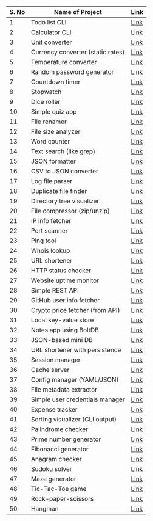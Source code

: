 | S. No | Name of Project | Link |
|-------|------------------|------|
| 1 | Todo list CLI | [Link](https://github.com/MainakVerse/GO-Projects/blob/main/todo.go) |
| 2 | Calculator CLI | [Link](https://github.com/MainakVerse/GO-Projects/blob/main/calculator.go) |
| 3 | Unit converter | [Link](https://github.com/MainakVerse/GO-Projects/blob/main/unit_converter.go) |
| 4 | Currency converter (static rates) | [Link](https://github.com/MainakVerse/GO-Projects/blob/main/currency_converter.go) |
| 5 | Temperature converter | [Link](https://github.com/MainakVerse/GO-Projects/blob/main/temperature_converter.go) |
| 6 | Random password generator | [Link](https://github.com/MainakVerse/GO-Projects/blob/main/password_generator.go) |
| 7 | Countdown timer | [Link](https://github.com/MainakVerse/GO-Projects/blob/main/countdown_timer.go) |
| 8 | Stopwatch | [Link](https://github.com/MainakVerse/GO-Projects/blob/main/stopwatch.go) |
| 9 | Dice roller | [Link](https://github.com/MainakVerse/GO-Projects/blob/main/dice_roller.go) |
| 10 | Simple quiz app | [Link](https://github.com/MainakVerse/GO-Projects/blob/main/quiz_app.go) |
| 11 | File renamer | [Link](https://github.com/MainakVerse/GO-Projects/blob/main/file_renamer.go) |
| 12 | File size analyzer | [Link](https://github.com/MainakVerse/GO-Projects/blob/main/file_size_analyzer.go) |
| 13 | Word counter | [Link](https://github.com/MainakVerse/GO-Projects/blob/main/word_counter.go) |
| 14 | Text search (like grep) | [Link](https://github.com/MainakVerse/GO-Projects/blob/main/text_search.go) |
| 15 | JSON formatter | [Link](https://github.com/MainakVerse/GO-Projects/blob/main/json_formatter.go) |
| 16 | CSV to JSON converter | [Link](https://github.com/MainakVerse/GO-Projects/blob/main/csv_to_json.go) |
| 17 | Log file parser | [Link](https://github.com/MainakVerse/GO-Projects/blob/main/log_parser.go) |
| 18 | Duplicate file finder | [Link](https://github.com/MainakVerse/GO-Projects/blob/main/duplicate_finder.go) |
| 19 | Directory tree visualizer | [Link](https://github.com/MainakVerse/GO-Projects/blob/main/dir_tree.go) |
| 20 | File compressor (zip/unzip) | [Link](https://github.com/MainakVerse/GO-Projects/blob/main/file_compressor.go) |
| 21 | IP info fetcher | [Link](https://github.com/MainakVerse/GO-Projects/blob/main/ip_info.go) |
| 22 | Port scanner | [Link](https://github.com/MainakVerse/GO-Projects/blob/main/port_scanner.go) |
| 23 | Ping tool | [Link](https://github.com/MainakVerse/GO-Projects/blob/main/ping_tool.go) |
| 24 | Whois lookup | [Link](https://github.com/MainakVerse/GO-Projects/blob/main/whois_lookup.go) |
| 25 | URL shortener | [Link](https://github.com/MainakVerse/GO-Projects/blob/main/url_shortener.go) |
| 26 | HTTP status checker | [Link](https://github.com/MainakVerse/GO-Projects/blob/main/http_status_checker.go) |
| 27 | Website uptime monitor | [Link](https://github.com/MainakVerse/GO-Projects/blob/main/uptime_monitor.go) |
| 28 | Simple REST API | [Link](https://github.com/MainakVerse/GO-Projects/blob/main/simple_rest_api.go) |
| 29 | GitHub user info fetcher | [Link](https://github.com/MainakVerse/GO-Projects/blob/main/github_info.go) |
| 30 | Crypto price fetcher (from API) | [Link](https://github.com/MainakVerse/GO-Projects/blob/main/crypto_price.go) |
| 31 | Local key-value store | [Link](https://github.com/MainakVerse/GO-Projects/blob/main/kv_store.go) |
| 32 | Notes app using BoltDB | [Link](https://github.com/MainakVerse/GO-Projects/blob/main/notes_boltdb.go) |
| 33 | JSON-based mini DB | [Link](https://github.com/MainakVerse/GO-Projects/blob/main/json_db.go) |
| 34 | URL shortener with persistence | [Link](https://github.com/MainakVerse/GO-Projects/blob/main/url_shortener_persist.go) |
| 35 | Session manager | [Link](https://github.com/MainakVerse/GO-Projects/blob/main/session_manager.go) |
| 36 | Cache server | [Link](https://github.com/MainakVerse/GO-Projects/blob/main/cache_server.go) |
| 37 | Config manager (YAML/JSON) | [Link](https://github.com/MainakVerse/GO-Projects/blob/main/config_manager.go) |
| 38 | File metadata extractor | [Link](https://github.com/MainakVerse/GO-Projects/blob/main/file_metadata.go) |
| 39 | Simple user credentials manager | [Link](https://github.com/MainakVerse/GO-Projects/blob/main/user_manager.go) |
| 40 | Expense tracker | [Link](https://github.com/MainakVerse/GO-Projects/blob/main/expense_tracker.go) |
| 41 | Sorting visualizer (CLI output) | [Link](https://github.com/MainakVerse/GO-Projects/blob/main/sorting_visualizer.go) |
| 42 | Palindrome checker | [Link](https://github.com/MainakVerse/GO-Projects/blob/main/palindrome_checker.go) |
| 43 | Prime number generator | [Link](https://github.com/MainakVerse/GO-Projects/blob/main/prime_generator.go) |
| 44 | Fibonacci generator | [Link](https://github.com/MainakVerse/GO-Projects/blob/main/fibonacci.go) |
| 45 | Anagram checker | [Link](https://github.com/MainakVerse/GO-Projects/blob/main/anagram_checker.go) |
| 46 | Sudoku solver | [Link](https://github.com/MainakVerse/GO-Projects/blob/main/sudoku_solver.go) |
| 47 | Maze generator | [Link](https://github.com/MainakVerse/GO-Projects/blob/main/maze_generator.go) |
| 48 | Tic-Tac-Toe game | [Link](https://github.com/MainakVerse/GO-Projects/blob/main/tic_tac_toe.go) |
| 49 | Rock-paper-scissors | [Link](https://github.com/MainakVerse/GO-Projects/blob/main/rock_paper_scissors.go) |
| 50 | Hangman | [Link](https://github.com/MainakVerse/GO-Projects/blob/main/hangman.go) |
